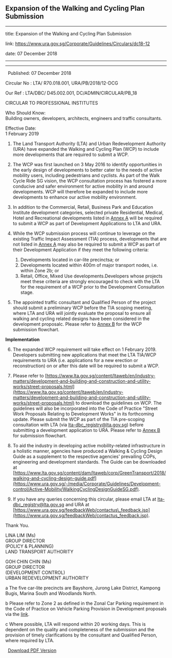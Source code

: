 ## Expansion of the Walking and Cycling Plan Submission
---
title: Expansion of the Walking and Cycling Plan Submission

link: https://www.ura.gov.sg/Corporate/Guidelines/Circulars/dc18-12

date: 07 December 2018

---

----------------------------------------------------

  Published: 07 December 2018

Circular No : LTA/ R70.018.001, URA/PB/2018/12-DCG

Our Ref : LTA/DBC/ D45.002.001, DC/ADMIN/CIRCULAR/PB\_18

  

CIRCULAR TO PROFESSIONAL INSTITUTES

  

Who Should Know:  
Building owners, developers, architects, engineers and traffic consultants.

  

Effective Date:  
1 February 2019

  

1.  The Land Transport Authority (LTA) and Urban Redevelopment Authority (URA) have expanded the Walking and Cycling Plan (WCP) to include more developments that are required to submit a WCP.

2.  The WCP was first launched on 3 May 2016 to identify opportunities in the early design of developments to better cater to the needs of active mobility users, including pedestrians and cyclists. As part of the Walk Cycle Ride SG vision, the WCP consultation process has fostered a more conducive and safer environment for active mobility in and around developments. WCP will therefore be expanded to include more developments to enhance our active mobility environment.

3.  In addition to the Commercial, Retail, Business Park and Education Institute development categories, selected private Residential, Medical, Hotel and Recreational developments listed in [Annex A](https://www.ura.gov.sg/-/media/Corporate/Guidelines/Development-control/Circulars/2018/Dec/dc18-12/dc18-12annexA.pdf) will be required to submit a WCP as part of Development Applications to LTA and URA.

4.  While the WCP submission process will continue to leverage on the existing Traffic Impact Assessment (TIA) process, developments that are not listed in [Annex A](https://www.ura.gov.sg/-/media/Corporate/Guidelines/Development-control/Circulars/2018/Dec/dc18-12/dc18-12annexA.pdf) may also be required to submit a WCP as part of their Development Application if they meet the following criteria:
    1.  Developments located in car-lite precinctsa; or
    2.  Developments located within 400m of major transport nodes, i.e. within Zone 2b; or
    3.  Retail, Office, Mixed Use developments.Developers whose projects meet these criteria are strongly encouraged to check with the LTA for the requirement of a WCP prior to the Development Consultation stage.

5.  The appointed traffic consultant and Qualified Person of the project should submit a preliminary WCP before the TIA scoping meeting, where LTA and URA will jointly evaluate the proposal to ensure all walking and cycling related designs have been considered in the development proposalc. Please refer to [Annex B](https://www.ura.gov.sg/-/media/Corporate/Guidelines/Development-control/Circulars/2018/Dec/dc18-12/dc18-12annexB.pdf) for the WCP submission flowchart.

**Implementation**

6.  The expanded WCP requirement will take effect on 1 February 2019. Developers submitting new applications that meet the LTA TIA/WCP requirements to URA (i.e. applications for a new erection or reconstruction) on or after this date will be required to submit a WCP.

7.  Please refer to [https://www.lta.gov.sg/content/ltaweb/en/industry-matters/development-and-building-and-construction-and-utility-works/street-proposals.html](https://www.lta.gov.sg/content/ltaweb/en/industry-matters/development-and-building-and-construction-and-utility-works/street-proposals.html) to download the guidelines on WCP. The guidelines will also be incorporated into the Code of Practice "Street Work Proposals Relating to Development Works" in its forthcoming update. Please submit the WCP as part of the TIA pre-scoping consultation with LTA (via [lta-dbc\_registry@lta.gov.sg](https://www.ura.gov.sgmailto:lta-dbc_registry@lta.gov.sg)) before submitting a development application to URA. Please refer to [Annex B](https://www.ura.gov.sg/-/media/Corporate/Guidelines/Development-control/Circulars/2018/Dec/dc18-12/dc18-12annexB.pdf) for submission flowchart.

8.  To aid the industry in developing active mobility-related infrastructure in a holistic manner, agencies have produced a Walking & Cycling Design Guide as a supplement to the respective agencies' prevailing COPs, engineering and development standards. The Guide can be downloaded at [https://www.lta.gov.sg/content/dam/ltaweb/corp/GreenTransport/2018/walking-and-cycling-design-guide.pdf](https://www.ura.gov.sg/-/media/Corporate/Guidelines/Development-control/Active-Mobility/WalkingCyclingDesignGuideSG.pdf).

9.  If you have any queries concerning this circular, please email LTA at [lta-dbc\_registry@lta.gov.sg](https://www.ura.gov.sgmailto:lta-dbc_registry@lta.gov.sg) and URA at [https://www.ura.gov.sg/feedbackWeb/contactus\_feedback.jsp](https://www.ura.gov.sg/feedbackWeb/contactus_feedback.jsp).

Thank You.  
  
  
LINA LIM (Ms)  
GROUP DIRECTOR  
(POLICY & PLANNING)  
LAND TRANSPORT AUTHORITY  
  
  
GOH CHIN CHIN (Ms)  
GROUP DIRECTOR  
(DEVELOPMENT CONTROL)  
URBAN REDEVELOPMENT AUTHORITY



a The five car-lite precincts are Bayshore, Jurong Lake District, Kampong Bugis, Marina South and Woodlands North.

b Please refer to Zone 2 as defined in the Zonal Car Parking requirement in the Code of Practice on Vehicle Parking Provision in Development proposals via the [link](https://www.lta.gov.sg/content/ltagov/en.html).

c Where possible, LTA will respond within 20 working days. This is dependent on the quality and completeness of the submission and the provision of timely clarifications by the consultant and Qualified Person, where required by LTA.

  



  [Download PDF Version](https://www.ura.gov.sg/services/download_file.aspx?f={C55D13EA-881F-4460-8CE9-9ED9831FACD9})

